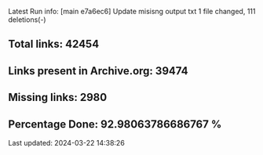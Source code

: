 Latest Run info: 
[main e7a6ec6] Update misisng output txt
 1 file changed, 111 deletions(-)

## Total links: 42454

## Links present in Archive.org: 39474

## Missing links: 2980

## Percentage Done: 92.98063786686767 %


Last updated: 2024-03-22 14:38:26
